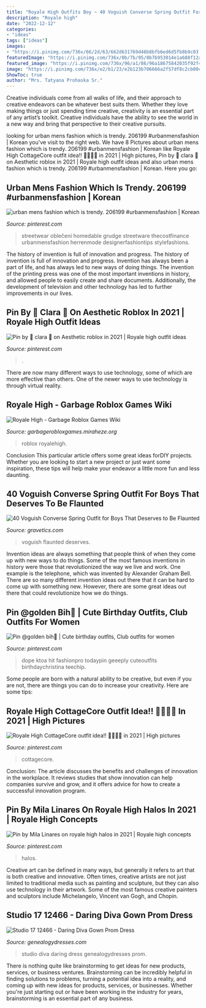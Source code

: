 ```yaml
---
title: "Royale High Outfits Boy ~ 40 Voguish Converse Spring Outfit For Boys That Deserves To Be Flaunted"
description: "Royale high"
date: "2022-12-12"
categories:
- "ideas"
tags: ["ideas"]
images:
- "https://i.pinimg.com/736x/66/2d/63/662d631769d46b8bfb6ed6d5fb8b9c03.jpg"
featuredImage: "https://i.pinimg.com/736x/0b/7b/95/0b7b953014e1a688f12a1c4afc23ae7d.jpg"
featured_image: "https://i.pinimg.com/736x/96/a1/86/96a18675842035f92f47106bde4f65b0.jpg"
image: "https://i.pinimg.com/736x/e2/b1/23/e2b123b706666a2f57df8c2cb00c1773.jpg"
ShowToc: true
author: "Mrs. Tatyana Prohaska Sr."
---
```



Creative individuals come from all walks of life, and their approach to creative endeavors can be whatever best suits them. Whether they love making things or just spending time creative, creativity is an essential part of any artist’s toolkit. Creative individuals have the ability to see the world in a new way and bring that perspective to their creative pursuits.

	

		
looking for urban mens fashion which is trendy. 206199 #urbanmensfashion | Korean you've visit to the right web. We have 8 Pictures about urban mens fashion which is trendy. 206199 #urbanmensfashion | Korean like Royale High CottageCore outfit idea!! 🌱🍄🌻🥞 in 2021 | High pictures, Pin by 🖤 clara 🍥 on Aesthetic roblox in 2021 | Royale high outfit ideas and also urban mens fashion which is trendy. 206199 #urbanmensfashion | Korean. Here you go:
		
    
## Urban Mens Fashion Which Is Trendy. 206199 #urbanmensfashion | Korean

<img loading=lazy src="https://i.pinimg.com/736x/77/ca/02/77ca022051dc9542ed98c4e0d7737ad3.jpg" onerror="this.onerror=null;this.src='https://tse2.mm.bing.net/th?id=OIP.xizeZ-7w6JQOG-b0SRclJQHaHa&amp;pid=15.1';" alt="urban mens fashion which is trendy. 206199 #urbanmensfashion | Korean">

_Source: pinterest.com_

>streetwear oblečení homedable grudge streetware thecostfinance urbanmensfashion herrenmode designerfashiontips stylefashions. 

	

The history of invention is full of innovation and progress.
The history of invention is full of innovation and progress. Invention has always been a part of life, and has always led to new ways of doing things. The invention of the printing press was one of the most important inventions in history, and allowed people to easily create and share documents. Additionally, the development of television and other technology has led to further improvements in our lives.

    
## Pin By 🖤 Clara 🍥 On Aesthetic Roblox In 2021 | Royale High Outfit Ideas

<img loading=lazy src="https://i.pinimg.com/736x/e2/b1/23/e2b123b706666a2f57df8c2cb00c1773.jpg" onerror="this.onerror=null;this.src='https://tse2.mm.bing.net/th?id=OIP.5Hb4fps4pk7z5FAByQ3gPAHaFz&amp;pid=15.1';" alt="Pin by 🖤 clara 🍥 on Aesthetic roblox in 2021 | Royale high outfit ideas">

_Source: pinterest.com_

>. 

	

There are now many different ways to use technology, some of which are more effective than others. One of the newer ways to use technology is through virtual reality.

    
## Royale High - Garbage Roblox Games Wiki

<img loading=lazy src="https://static.miraheze.org/garbagerobloxgameswiki/thumb/0/08/073bbb81cbb3c38deae432a390f0d092.jpg/500px-073bbb81cbb3c38deae432a390f0d092.jpg" onerror="this.onerror=null;this.src='https://tse1.mm.bing.net/th?id=OIP.cv4giW8aDwnzI_kENASBGwHaEK&amp;pid=15.1';" alt="Royale High - Garbage Roblox Games Wiki">

_Source: garbagerobloxgames.miraheze.org_

>roblox royalehigh. 

	

Conclusion
This particular article offers some great ideas forDIY projects. Whether you are looking to start a new project or just want some inspiration, these tips will help make your endeavor a little more fun and less daunting.

    
## 40 Voguish Converse Spring Outfit For Boys That Deserves To Be Flaunted

<img loading=lazy src="https://www.gravetics.com/wp-content/uploads/2017/06/Denim-Shirt-With-Jeans-And-White-Converse-768x852.jpg" onerror="this.onerror=null;this.src='https://tse1.mm.bing.net/th?id=OIP.txmHT0b28ggKMvch3Tk2-AHaIN&amp;pid=15.1';" alt="40 Voguish Converse Spring Outfit for Boys That Deserves to Be Flaunted">

_Source: gravetics.com_

>voguish flaunted deserves. 

	

Invention ideas are always something that people think of when they come up with new ways to do things. Some of the most famous inventions in history were those that revolutionized the way we live and work. One example is the telephone, which was invented by Alexander Graham Bell. There are so many different invention ideas out there that it can be hard to come up with something new. However, there are some great ideas out there that could revolutionize how we do things.

    
## Pin @golden Bih👅 | Cute Birthday Outfits, Club Outfits For Women

<img loading=lazy src="https://i.pinimg.com/736x/96/a1/86/96a18675842035f92f47106bde4f65b0.jpg" onerror="this.onerror=null;this.src='https://tse3.mm.bing.net/th?id=OIP.IPJXHJmkJXxSRC3-NCOKyAHaJ3&amp;pid=15.1';" alt="Pin @golden bih👅 | Cute birthday outfits, Club outfits for women">

_Source: pinterest.com_

>dope ktoa hit fashionpro todaypin geeeply cuteoutfits birthdaychristina teechip. 

	

Some people are born with a natural ability to be creative, but even if you are not, there are things you can do to increase your creativity. Here are some tips:

    
## Royale High CottageCore Outfit Idea!! 🌱🍄🌻🥞 In 2021 | High Pictures

<img loading=lazy src="https://i.pinimg.com/736x/0b/7b/95/0b7b953014e1a688f12a1c4afc23ae7d.jpg" onerror="this.onerror=null;this.src='https://tse2.mm.bing.net/th?id=OIP.fNNUzmzgcX_HClGsGjR2XAHaG7&amp;pid=15.1';" alt="Royale High CottageCore outfit idea!! 🌱🍄🌻🥞 in 2021 | High pictures">

_Source: pinterest.com_

>cottagecore. 

	

Conclusion:
The article discusses the benefits and challenges of innovation in the workplace. It reviews studies that show innovation can help companies survive and grow, and it offers advice for how to create a successful innovation program.

    
## Pin By Mila Linares On Royale High Halos In 2021 | Royale High Concepts

<img loading=lazy src="https://i.pinimg.com/736x/66/2d/63/662d631769d46b8bfb6ed6d5fb8b9c03.jpg" onerror="this.onerror=null;this.src='https://tse1.mm.bing.net/th?id=OIP.nteIBRMPpm2qBQYn3r8RoAHaEK&amp;pid=15.1';" alt="Pin by Mila Linares on royale high halos in 2021 | Royale high concepts">

_Source: pinterest.com_

>halos. 

	

Creative art can be defined in many ways, but generally it refers to art that is both creative and innovative. Often times, creative artists are not just limited to traditional media such as painting and sculpture, but they can also use technology in their artwork. Some of the most famous creative painters and sculptors include Michelangelo, Vincent van Gogh, and Chopin.

    
## Studio 17 12466 - Daring Diva Gown Prom Dress

<img loading=lazy src="https://www.genealogydresses.com/pictures/studio_17/2014/12466_web_524c8f8bdb813.jpg" onerror="this.onerror=null;this.src='https://tse3.mm.bing.net/th?id=OIP.NRuf3ANDFWGK4NN50BE2KgAAAA&amp;pid=15.1';" alt="Studio 17 12466 - Daring Diva Gown Prom Dress">

_Source: genealogydresses.com_

>studio diva daring dress genealogydresses prom. 

	

There is nothing quite like brainstorming to get ideas for new products, services, or business ventures. Brainstorming can be incredibly helpful in finding solutions to problems, turning a potential idea into a reality, and coming up with new ideas for products, services, or businesses. Whether you're just starting out or have been working in the industry for years, brainstorming is an essential part of any business.

